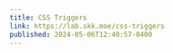 ```yaml
---
title: CSS Triggers
link: https://lab.skk.moe/css-triggers
published: 2024-05-06T12:40:57-0400
---
```

